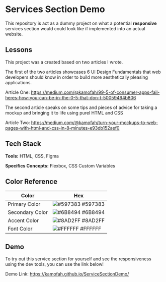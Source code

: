 
# Services Section Demo

This repository is act as a dummy project on what a potential **responsive** services section would could look like if implemented into an actual website.


## Lessons

This project was a created based on two articles I wrote. 

The first of the two articles showcases 6 UI Design Fundamentals that web developers should know in order to build more aesthetically pleasing applications.

Article One: https://medium.com/@kamofah/99-5-of-consumer-apps-fail-heres-how-you-can-be-in-the-0-5-that-don-t-50059464b806

The second article speaks on some tips and pieces of advice for taking a mockup and bringing it to life using purel HTML and CSS

Article Two: https://medium.com/@kamofah/turn-your-mockups-to-web-pages-with-html-and-css-in-8-minutes-e93db152aef0


## Tech Stack

**Tools:** HTML, CSS, Figma

**Specifics Concepts:** Flexbox, CSS Custom Variables

## Color Reference

| Color             | Hex                                                                |
| ----------------- | ------------------------------------------------------------------ |
| Primary Color | ![#597383](https://via.placeholder.com/10/597383?text=+) #597383 |
| Secondary Color | ![#6B8494](https://via.placeholder.com/10/6B8494?text=+) #6B8494 |
| Accent Color | ![#8AD2FF](https://via.placeholder.com/10/8AD2FF?text=+) #8AD2FF |
| Font Color | ![#FFFFFF](https://via.placeholder.com/10/FFFFFF?text=+) #FFFFFF |


## Demo

To try out this service section for yourself and see the responsiveness using the dev tools, you can use the link below!

Demo Link: https://kamofah.github.io/ServiceSectionDemo/
